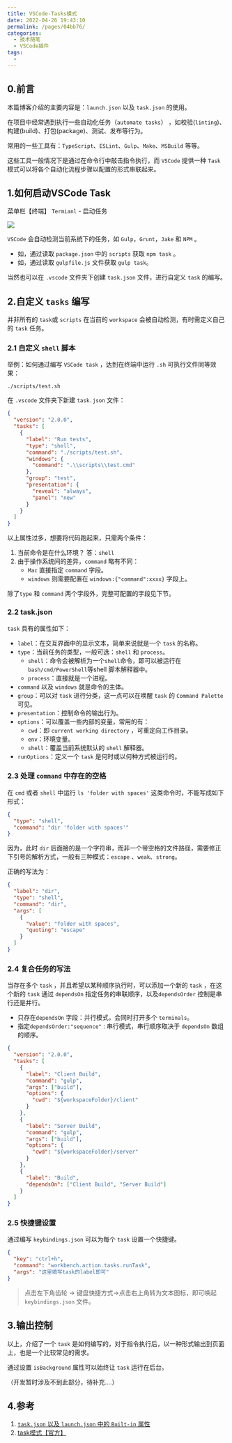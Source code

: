 ```yaml
---
title: VSCode-Tasks模式
date: 2022-04-26 19:43:10
permalink: /pages/04bb76/
categories:
  - 技术随笔
  - VSCode插件
tags:
  - 
---
```

## 0.前言

本篇博客介绍的主要内容是：`launch.json` 以及 `task.json` 的使用。

在项目中经常遇到执行一些自动化任务（`automate tasks`） ，如校验(`linting`)、构建(build)、打包(package)、测试、发布等行为。

常用的一些工具有：`TypeScript`、`ESLint`、`Gulp`、`Make`、`MSBuild` 等等。

这些工具一般情况下是通过在命令行中敲击指令执行，而 `VSCode` 提供一种 `Task` 模式可以将各个自动化流程步骤以配置的形式串联起来。

## 1.如何启动VSCode Task

菜单栏【终端】 `Termianl` -  启动任务

![](https://wjs-tik.oss-cn-shanghai.aliyuncs.com/image-20220426194532870.png)

 `VSCode` 会自动检测当前系统下的任务，如 `Gulp`，`Grunt`，`Jake` 和 `NPM` 。

- 如，通过读取 `package.json` 中的 `scripts` 获取 `npm task` 。
- 如，通过读取 `gulpfile.js` 文件获取 `gulp task`。

当然也可以在 `.vscode` 文件夹下创建 `task.json` 文件，进行自定义 `task` 的编写。



## 2.自定义 `tasks` 编写

并非所有的 `task`或 `scripts` 在当前的 `workspace` 会被自动检测，有时需定义自己的 `task` 任务。

### 2.1 自定义 `shell` 脚本

举例：如何通过编写 `VSCode task` ，达到在终端中运行 `.sh` 可执行文件同等效果：

```shell
./scripts/test.sh
```

在 `.vscode` 文件夹下新建 `task.json` 文件：

```json
{
  "version": "2.0.0",
  "tasks": [
    {
      "label": "Run tests",
      "type": "shell",
      "command": "./scripts/test.sh",
      "windows": {
        "command": ".\\scripts\\test.cmd"
      },
      "group": "test",
      "presentation": {
        "reveal": "always",
        "panel": "new"
      }
    }
  ]
}
```

以上属性过多，想要将代码跑起来，只需两个条件：

1. 当前命令是在什么环境？ 答：`shell`
2. 由于操作系统间的差异，`command` 略有不同：
   - `Mac` 直接指定 `command` 字段。
   - `windows` 则需要配置在 `windows:{"command":xxxx}` 字段上。

除了`type` 和 `command` 两个字段外，完整可配置的字段见下节。



### 2.2 task.json

`task` 具有的属性如下：

- `label`：在交互界面中的显示文本，简单来说就是一个 `task` 的名称。
- `type`：当前任务的类型，一般可选：`shell` 和 `process`。
  - `shell`：命令会被解析为一个`shell`命令，即可以被运行在`bash/cmd/PowerShell`等shell 脚本解释器中。
  - `process`：直接就是一个进程。
- `command` 以及 `windows` 就是命令的主体。
- `group`：可以对 `task` 进行分类，这一点可以在唤醒 `task` 的 `Command Palette` 可见。
- `presentation`：控制命令的输出行为。
- `options`：可以覆盖一些内部的变量，常用的有：
  - `cwd`：即 `current working directory` ，可重定向工作目录。
  - `env`：环境变量。
  - `shell`：覆盖当前系统默认的 `shell` 解释器。
- `runOptions`：定义一个 `task` 是何时或以何种方式被运行的。



### 2.3 处理 `command` 中存在的空格

在 `cmd` 或者 `shell` 中运行 `ls 'folder with spaces'` 这类命令时，不能写成如下形式：

```json
{
  "type": "shell",
  "command": "dir 'folder with spaces'"
}
```

因为，此时 `dir` 后面接的是一个字符串，而非一个带空格的文件路径，需要修正下引号的解析方式，一般有三种模式：`escape` 、`weak`、`strong`。

正确的写法为：

```json
{
  "label": "dir",
  "type": "shell",
  "command": "dir",
  "args": [
    {
      "value": "folder with spaces",
      "quoting": "escape"
    }
  ]
}
```



### 2.4 复合任务的写法

当存在多个 `task` ，并且希望以某种顺序执行时，可以添加一个新的 `task` ，在这个新的 `task` 通过 `dependsOn` 指定任务的串联顺序，以及`dependsOrder` 控制是串行还是并行。

- 只存在`dependsOn` 字段：并行模式，会同时打开多个 `terminals`。
- 指定`dependsOrder:"sequence"` : 串行模式，串行顺序取决于 `dependsOn` 数组的顺序。

```json
{
  "version": "2.0.0",
  "tasks": [
    {
      "label": "Client Build",
      "command": "gulp",
      "args": ["build"],
      "options": {
        "cwd": "${workspaceFolder}/client"
      }
    },
    {
      "label": "Server Build",
      "command": "gulp",
      "args": ["build"],
      "options": {
        "cwd": "${workspaceFolder}/server"
      }
    },
    {
      "label": "Build",
      "dependsOn": ["Client Build", "Server Build"]
    }
  ]
}
```



### 2.5 快捷键设置

通过编写 `keybindings.json` 可以为每个 `task` 设置一个快捷键。

```json
{
  "key": "ctrl+h",
  "command": "workbench.action.tasks.runTask",
  "args": "这里填写task的label即可"
}
```

> 点击左下角齿轮 -> 键盘快捷方式->点击右上角转为文本图标，即可唤起 `keybindings.json` 文件。

## 3.输出控制

以上，介绍了一个 `task` 是如何编写的，对于指令执行后，以一种形式输出到页面上，也是一个比较常见的需求。

通过设置 `isBackground` 属性可以始终让 `task` 运行在后台。

（开发暂时涉及不到此部分，待补充....）



## 4.参考

1. [`task.json` 以及 `launch.json` 中的 `Built-in` 属性](https://code.visualstudio.com/docs/editor/variables-reference)
1. [task模式【官方】](https://code.visualstudio.com/Docs/editor/tasks)

